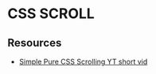 # CSS SCROLL

## Resources

- [Simple Pure CSS Scrolling YT short vid](https://www.youtube.com/watch?v=YBkvuXpc_wo)

